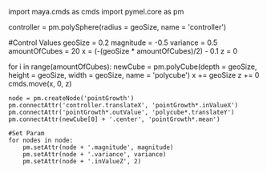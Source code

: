 import maya.cmds as cmds
import pymel.core as pm

controller = pm.polySphere(radius = geoSize, name = 'controller')

#Control Values
geoSize = 0.2
magnitude = -0.5
variance = 0.5
amountOfCubes = 20
x = (-(geoSize * amountOfCubes)/2) - 0.1
z = 0

for i in range(amountOfCubes):
    newCube = pm.polyCube(depth = geoSize, height = geoSize, width = geoSize, name = 'polycube')
    x += geoSize
    z += 0
    cmds.move(x, 0, z)

    node = pm.createNode('pointGrowth')
    pm.connectAttr('controller.translateX', 'pointGrowth*.inValueX')
    pm.connectAttr('pointGrowth*.outValue', 'polycube*.translateY')
    pm.connectAttr(newCube[0] + '.center', 'pointGrowth*.mean')
    
    #Set Param
    for nodes in node:
        pm.setAttr(node + '.magnitude', magnitude)
        pm.setAttr(node + '.variance', variance)
        pm.setAttr(node + '.inValueZ', 2)
